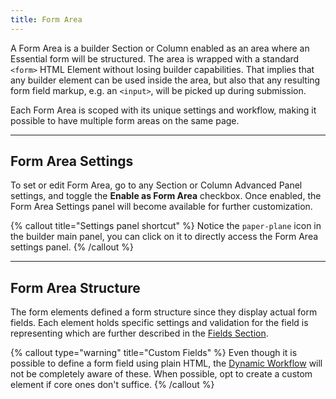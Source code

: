 ```yaml
---
title: Form Area
---
```


A Form Area is a builder Section or Column enabled as an area where an Essential form will be structured. The area is wrapped with a standard `<form>` HTML Element without losing builder capabilities. That implies that any builder element can be used inside the area, but also that any resulting form field markup, e.g. an `<input>`, will be picked up during submission.

Each Form Area is scoped with its unique settings and workflow, making it possible to have multiple form areas on the same page.

---

## Form Area Settings

To set or edit Form Area, go to any Section or Column Advanced Panel settings, and toggle the **Enable as Form Area** checkbox.
Once enabled, the Form Area Settings panel will become available for further customization.

{% callout title="Settings panel shortcut" %}
Notice the `paper-plane` icon in the builder main panel, you can click on it to directly access the Form Area settings panel.
{% /callout %}

---

## Form Area Structure

The form elements defined a form structure since they display actual form fields. Each element holds specific settings and validation for the field is representing which are further described in the [Fields Section](./forms/fields).

{% callout type="warning" title="Custom Fields" %}
Even though it is possible to define a form field using plain HTML, the [Dynamic Workflow](#dynamic-workflow) will not be completely aware of these. When possible, opt to create a custom element if core ones don't suffice.
{% /callout %}
